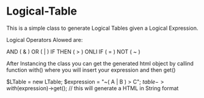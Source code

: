 # Logical-Table

This is a simple class to generate Logical Tables given a Logical Expression.

Logical Operators Alowed are:
  
  AND ( & )
  OR ( | )
  IF THEN ( > )
  ONLI IF ( = )
  NOT ( ~ )
  
After Instancing the class you can get the generated html object by callind function with() where you will insert your expression and then get()

$LTable = new LTable;
$expression = "~( A | B ) > C";
$table->with($expression)->get(); // this will generate a HTML <table> in String format
